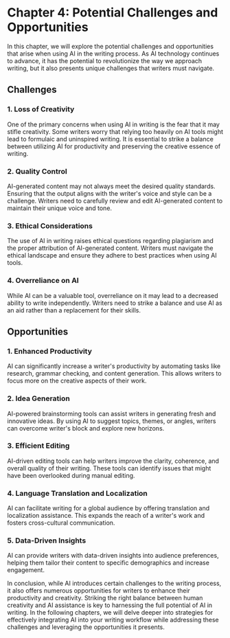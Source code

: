 Chapter 4: Potential Challenges and Opportunities
=================================================

In this chapter, we will explore the potential challenges and opportunities that arise when using AI in the writing process. As AI technology continues to advance, it has the potential to revolutionize the way we approach writing, but it also presents unique challenges that writers must navigate.

Challenges
----------

### 1. **Loss of Creativity**

One of the primary concerns when using AI in writing is the fear that it may stifle creativity. Some writers worry that relying too heavily on AI tools might lead to formulaic and uninspired writing. It is essential to strike a balance between utilizing AI for productivity and preserving the creative essence of writing.

### 2. **Quality Control**

AI-generated content may not always meet the desired quality standards. Ensuring that the output aligns with the writer's voice and style can be a challenge. Writers need to carefully review and edit AI-generated content to maintain their unique voice and tone.

### 3. **Ethical Considerations**

The use of AI in writing raises ethical questions regarding plagiarism and the proper attribution of AI-generated content. Writers must navigate the ethical landscape and ensure they adhere to best practices when using AI tools.

### 4. **Overreliance on AI**

While AI can be a valuable tool, overreliance on it may lead to a decreased ability to write independently. Writers need to strike a balance and use AI as an aid rather than a replacement for their skills.

Opportunities
-------------

### 1. **Enhanced Productivity**

AI can significantly increase a writer's productivity by automating tasks like research, grammar checking, and content generation. This allows writers to focus more on the creative aspects of their work.

### 2. **Idea Generation**

AI-powered brainstorming tools can assist writers in generating fresh and innovative ideas. By using AI to suggest topics, themes, or angles, writers can overcome writer's block and explore new horizons.

### 3. **Efficient Editing**

AI-driven editing tools can help writers improve the clarity, coherence, and overall quality of their writing. These tools can identify issues that might have been overlooked during manual editing.

### 4. **Language Translation and Localization**

AI can facilitate writing for a global audience by offering translation and localization assistance. This expands the reach of a writer's work and fosters cross-cultural communication.

### 5. **Data-Driven Insights**

AI can provide writers with data-driven insights into audience preferences, helping them tailor their content to specific demographics and increase engagement.

In conclusion, while AI introduces certain challenges to the writing process, it also offers numerous opportunities for writers to enhance their productivity and creativity. Striking the right balance between human creativity and AI assistance is key to harnessing the full potential of AI in writing. In the following chapters, we will delve deeper into strategies for effectively integrating AI into your writing workflow while addressing these challenges and leveraging the opportunities it presents.
